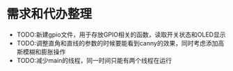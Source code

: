 # 需求和代办整理

- TODO:新建gpio文件，用于存放GPIO相关的函数，读取开关状态和OLED显示
- TODO:调整直角和直线的参数的时候要能看到canny的效果，同时考虑添加高斯模糊和膨胀操作
- TODO:减少main的线程，同一时间只能有两个线程在运行
